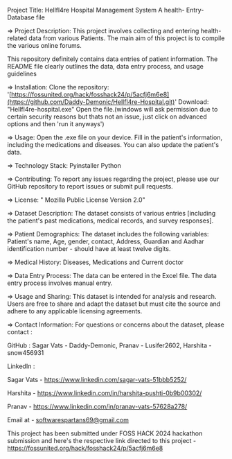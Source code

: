 Project Title:  Hellfl4re Hospital Management System 
A health- Entry-Database file

=> Project Description: This project involves collecting and entering health-related data from various Patients. The main aim of this project is to compile the various online forums.

This repository definitely contains data entries of patient information. The README file clearly outlines the data, data entry process, and usage guidelines


=> Installation:
Clone the repository: '[https://fossunited.org/hack/fosshack24/p/5acfj6m6e8](https://github.com/Daddy-Demonic/Hellfl4re-Hospital.git)'
Download: "Hellfl4re-hospital.exe" 
Open the file.(windows will ask permission due to certain security reasons but thats not an issue, just click on advanced options and then 'run it anyways')

=> Usage:
Open the .exe file on your device.
Fill in the patient's information, including the medications and diseases.
You can also update the patient's data.

=> Technology Stack:
Pyinstaller
Python 

=> Contributing:
To report any issues regarding the project, please use our GitHub repository to report issues or submit pull requests.

=> License: " Mozilla Public License Version 2.0"

=> Dataset Description: The dataset consists of various entries [including the patient's past medications, medical records, and survey responses].

=> Patient Demographics:
 The dataset includes the following variables:
 Patient's name, 
 Age,
 gender,
 contact, 
 Address,
 Guardian and
 Aadhar identification number - should have at least twelve digits.

=> Medical History:
 Diseases,
 Medications and
 Current doctor

=> Data Entry Process: The data can be entered in the Excel file. The data entry process involves manual entry.

=> Usage and Sharing:
This dataset is intended for analysis and research. Users are free to share and adapt the dataset but must cite the source and adhere to any applicable licensing agreements.


=> Contact Information:
For questions or concerns about the dataset, please contact :

GitHub :
Sagar Vats - Daddy-Demonic, 
Pranav - Lusifer2602, 
Harshita - snow456931

LinkedIn :

Sagar Vats - https://www.linkedin.com/sagar-vats-51bbb5252/ 

Harshita - https://www.linkedin.com/in/harshita-pushti-0b9b00302/

Pranav - https://www.linkedin.com/in/pranav-vats-57628a278/

Email at - softwarespartans69@gmail.com

This project has been submitted under FOSS HACK 2024 hackathon submission and here's the respective link directed to this project - https://fossunited.org/hack/fosshack24/p/5acfj6m6e8

